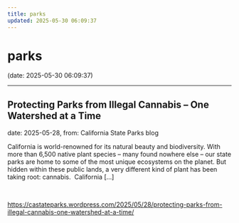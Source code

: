 ```yaml
---
title: parks
updated: 2025-05-30 06:09:37
---
```


# parks

(date: 2025-05-30 06:09:37)

---

## Protecting Parks from Illegal Cannabis – One Watershed at a Time

date: 2025-05-28, from: California State Parks blog

California is world-renowned for its natural beauty and biodiversity. With more than 6,500 native plant species – many found nowhere else – our state parks are home to some of the most unique ecosystems on the planet. But hidden within these public lands, a very different kind of plant has been taking root: cannabis.&#160; California [&#8230;] 

<br> 

<https://castateparks.wordpress.com/2025/05/28/protecting-parks-from-illegal-cannabis-one-watershed-at-a-time/>

